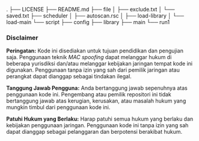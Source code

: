 
. ├── LICENSE ├── README.md ├── file │   ├── exclude.txt │   └── saved.txt ├── scheduler │   ├── autoscan.rsc │   ├── load-library │   └── load-main └── script ├── config ├── library ├── main └── run1
### Disclaimer

**Peringatan:** Kode ini disediakan untuk tujuan pendidikan dan pengujian saja. Penggunaan teknik *MAC spoofing* dapat melanggar hukum di beberapa yurisdiksi dan/atau melanggar kebijakan jaringan tempat kode ini digunakan. Penggunaan tanpa izin yang sah dari pemilik jaringan atau perangkat dapat dianggap sebagai tindakan ilegal.

**Tanggung Jawab Pengguna:** Anda bertanggung jawab sepenuhnya atas penggunaan kode ini. Pengembang atau pemilik repositori ini tidak bertanggung jawab atas kerugian, kerusakan, atau masalah hukum yang mungkin timbul dari penggunaan kode ini.

**Patuhi Hukum yang Berlaku:** Harap patuhi semua hukum yang berlaku dan kebijakan penggunaan jaringan. Penggunaan kode ini tanpa izin yang sah dapat dianggap sebagai pelanggaran dan berpotensi berakibat hukum.

